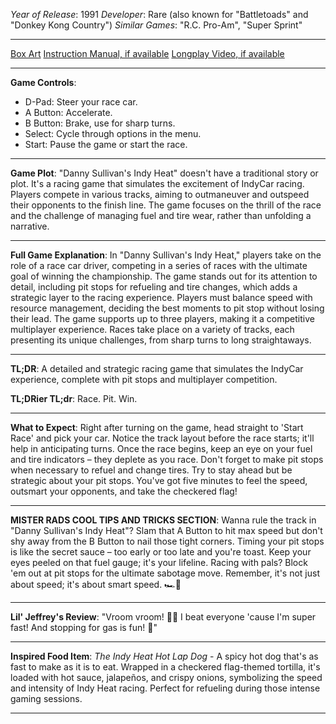 *Year of Release*: 1991
*Developer*: Rare (also known for "Battletoads" and "Donkey Kong Country")
*Similar Games*: "R.C. Pro-Am", "Super Sprint"

---
[Box Art](https://www.google.com/search?newwindow=1&sca_esv=171a28ce0fc58a51&q=NES+Game+Box+Art+Danny+Sullivan's+Indy+Heat&uds=AMwkrPvg5PKm_dNhMKTbEqnEKe3-6XxiOpNFjFnlqxFDMqlwhD6DPVRAm9-_1gPBbxy9DIo_-S5UzNiyucG_Gr6nVqbvCtLly5uEc6a3pXEPsUbauYHkPixzlqsDC7Hx8tvooks1KEQd&udm=2&sa=X&ved=2ahUKEwi1r5fThMWEAxVsGtAFHU9IDJYQtKgLegQIDBAB&biw=1536&bih=714&dpr=1.25) 
[Instruction Manual, if available](https://www.google.com/search?q=NES+Instruction+Manual+Danny+Sullivan's+Indy+Heat)
[Longplay Video, if available](https://www.youtube.com/results?search_query=nes+full+longplay+Danny+Sullivan's+Indy+Heat)

- - -
**Game Controls**:
- D-Pad: Steer your race car.
- A Button: Accelerate.
- B Button: Brake, use for sharp turns.
- Select: Cycle through options in the menu.
- Start: Pause the game or start the race.

- - -
**Game Plot**: "Danny Sullivan's Indy Heat" doesn't have a traditional story or plot. It's a racing game that simulates the excitement of IndyCar racing. Players compete in various tracks, aiming to outmaneuver and outspeed their opponents to the finish line. The game focuses on the thrill of the race and the challenge of managing fuel and tire wear, rather than unfolding a narrative.

- - -
**Full Game Explanation**: In "Danny Sullivan's Indy Heat," players take on the role of a race car driver, competing in a series of races with the ultimate goal of winning the championship. The game stands out for its attention to detail, including pit stops for refueling and tire changes, which adds a strategic layer to the racing experience. Players must balance speed with resource management, deciding the best moments to pit stop without losing their lead. The game supports up to three players, making it a competitive multiplayer experience. Races take place on a variety of tracks, each presenting its unique challenges, from sharp turns to long straightaways.

- - -
**TL;DR**: A detailed and strategic racing game that simulates the IndyCar experience, complete with pit stops and multiplayer competition.

**TL;DRier TL;dr**: Race. Pit. Win.

- - -
**What to Expect**: Right after turning on the game, head straight to 'Start Race' and pick your car. Notice the track layout before the race starts; it'll help in anticipating turns. Once the race begins, keep an eye on your fuel and tire indicators – they deplete as you race. Don't forget to make pit stops when necessary to refuel and change tires. Try to stay ahead but be strategic about your pit stops. You've got five minutes to feel the speed, outsmart your opponents, and take the checkered flag!

---

**MISTER RADS COOL TIPS AND TRICKS SECTION**: Wanna rule the track in "Danny Sullivan's Indy Heat"? Slam that A Button to hit max speed but don't shy away from the B Button to nail those tight corners. Timing your pit stops is like the secret sauce – too early or too late and you're toast. Keep your eyes peeled on that fuel gauge; it's your lifeline. Racing with pals? Block 'em out at pit stops for the ultimate sabotage move. Remember, it's not just about speed; it's about smart speed. 🏎💨

---
**Lil' Jeffrey's Review**: "Vroom vroom! 🚗💨 I beat everyone 'cause I'm super fast! And stopping for gas is fun! 🏁"

---
**Inspired Food Item**: *The Indy Heat Hot Lap Dog* - A spicy hot dog that's as fast to make as it is to eat. Wrapped in a checkered flag-themed tortilla, it's loaded with hot sauce, jalapeños, and crispy onions, symbolizing the speed and intensity of Indy Heat racing. Perfect for refueling during those intense gaming sessions.

---